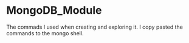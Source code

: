 # MongoDB_Module

The commads I used when creating and exploring it.
I copy pasted the commands to the mongo shell.

